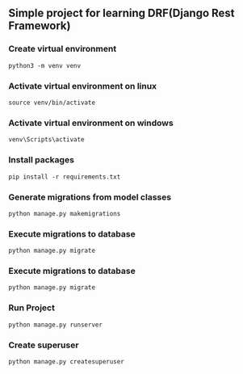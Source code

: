 ## Simple project for learning DRF(Django Rest Framework)

### Create virtual environment
```shell
python3 -m venv venv
```

### Activate virtual environment on linux
```shell
source venv/bin/activate
```

### Activate virtual environment on windows
```shell
venv\Scripts\activate
```

### Install packages
```shell
pip install -r requirements.txt
```

### Generate migrations from model classes
```shell
python manage.py makemigrations
```

### Execute migrations to database
```shell
python manage.py migrate
```

### Execute migrations to database
```shell
python manage.py migrate
```

### Run Project
```shell
python manage.py runserver
```

### Create superuser
```shell
python manage.py createsuperuser
```
